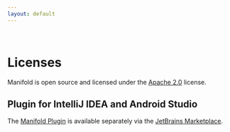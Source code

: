 ```yaml
---
layout: default
---
```


<br>

# Licenses

Manifold is open source and licensed under the [Apache 2.0](http://www.apache.org/licenses/LICENSE-2.0) license.  

## Plugin for IntelliJ IDEA and Android Studio

The [Manifold Plugin](https://plugins.jetbrains.com/plugin/10057-manifold) is available separately via
the [JetBrains Marketplace](https://plugins.jetbrains.com/).
